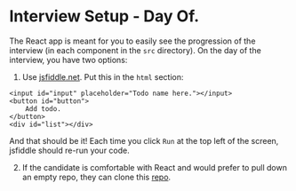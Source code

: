 # Interview Setup - Day Of.

The React app is meant for you to easily see the progression of the interview (in each component in the `src` directory). On the day of the interview, you have two options:

1. Use [jsfiddle.net](https://jsfiddle.net/).
Put this in the `html` section:
```
<input id="input" placeholder="Todo name here."></input>
<button id="button">
    Add todo.
</button>
<div id="list"></div>
```
And that should be it! Each time you click `Run` at the top left of the screen, jsfiddle should re-run your code.

2. If the candidate is comfortable with React and would prefer to pull down an empty repo, they can clone this [repo](https://github.com/justinmacmillin/todo-list).